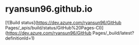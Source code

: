 # ryansun96.github.io

[![Build status](https://dev.azure.com/ryansun96/GitHub Pages/_apis/build/status/GitHub%20Pages-CI)](https://dev.azure.com/ryansun96/GitHub Pages/_build/latest?definitionId=1)
